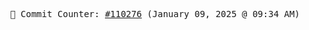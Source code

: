 <p align="center">
    <samp>
        📮 Commit Counter: <a href="https://github.com/Javascript-void0/Javascript-void0/commits/main">#110276</a> (January 09, 2025 @ 09:34 AM)
    </samp>
</p>